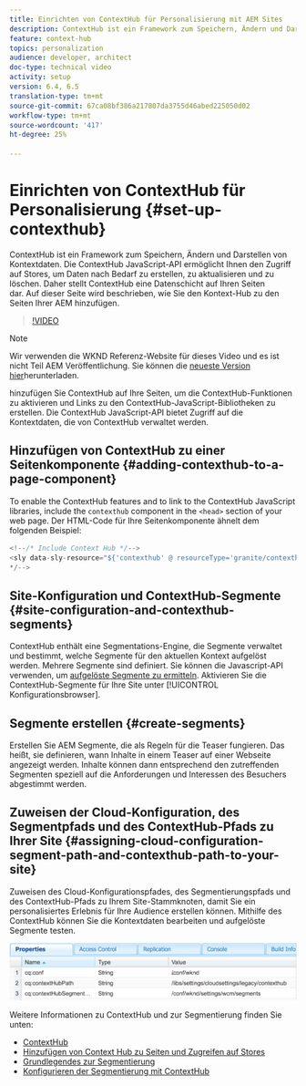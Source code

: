 ```yaml
---
title: Einrichten von ContextHub für Personalisierung mit AEM Sites
description: ContextHub ist ein Framework zum Speichern, Ändern und Darstellen von Kontextdaten. Die ContextHub JavaScript-API ermöglicht Ihnen den Zugriff auf Stores, um Daten nach Bedarf zu erstellen, zu aktualisieren und zu löschen. Daher stellt ContextHub eine Datenschicht auf Ihren Seiten dar. Auf dieser Seite wird beschrieben, wie Sie den Kontext-Hub zu den Seiten Ihrer AEM hinzufügen.
feature: context-hub
topics: personalization
audience: developer, architect
doc-type: technical video
activity: setup
version: 6.4, 6.5
translation-type: tm+mt
source-git-commit: 67ca08bf386a217807da3755d46abed225050d02
workflow-type: tm+mt
source-wordcount: '417'
ht-degree: 25%

---
```



# Einrichten von ContextHub für Personalisierung {#set-up-contexthub}

ContextHub ist ein Framework zum Speichern, Ändern und Darstellen von Kontextdaten. Die ContextHub JavaScript-API ermöglicht Ihnen den Zugriff auf Stores, um Daten nach Bedarf zu erstellen, zu aktualisieren und zu löschen. Daher stellt ContextHub eine Datenschicht auf Ihren Seiten dar. Auf dieser Seite wird beschrieben, wie Sie den Kontext-Hub zu den Seiten Ihrer AEM hinzufügen.

>[!VIDEO](https://video.tv.adobe.com/v/23765/?quality=9&learn=on)

>[!NOTE]
>
>Wir verwenden die WKND Referenz-Website für dieses Video und es ist nicht Teil AEM Veröffentlichung. Sie können die [neueste Version hier](https://github.com/adobe/aem-guides-wknd/releases)herunterladen.

hinzufügen Sie ContextHub auf Ihre Seiten, um die ContextHub-Funktionen zu aktivieren und Links zu den ContextHub-JavaScript-Bibliotheken zu erstellen. Die ContextHub JavaScript-API bietet Zugriff auf die Kontextdaten, die von ContextHub verwaltet werden.

## Hinzufügen von ContextHub zu einer Seitenkomponente {#adding-contexthub-to-a-page-component}

To enable the ContextHub features and to link to the ContextHub JavaScript libraries, include the `contexthub` component in the `<head>` section of your web page. Der HTML-Code für Ihre Seitenkomponente ähnelt dem folgenden Beispiel:

```java
<!--/* Include Context Hub */-->
<sly data-sly-resource="${'contexthub' @ resourceType='granite/contexthub/components/contexthub'}"/>
*/-->
```

## Site-Konfiguration und ContextHub-Segmente {#site-configuration-and-contexthub-segments}

ContextHub enthält eine Segmentations-Engine, die Segmente verwaltet und bestimmt, welche Segmente für den aktuellen Kontext aufgelöst werden. Mehrere Segmente sind definiert. Sie können die Javascript-API verwenden, um [aufgelöste Segmente zu ermitteln](https://helpx.adobe.com/experience-manager/6-5/sites/developing/using/ch-adding.html#DeterminingResolvedContextHubSegments). Aktivieren Sie die ContextHub-Segmente für Ihre Site unter [!UICONTROL Konfigurationsbrowser].

## Segmente erstellen {#create-segments}

Erstellen Sie AEM Segmente, die als Regeln für die Teaser fungieren. Das heißt, sie definieren, wann Inhalte in einem Teaser auf einer Webseite angezeigt werden. Inhalte können dann entsprechend den zutreffenden Segmenten speziell auf die Anforderungen und Interessen des Besuchers abgestimmt werden.

## Zuweisen der Cloud-Konfiguration, des Segmentpfads und des ContextHub-Pfads zu Ihrer Site {#assigning-cloud-configuration-segment-path-and-contexthub-path-to-your-site}

Zuweisen des Cloud-Konfigurationspfades, des Segmentierungspfads und des ContextHub-Pfads zu Ihrem Site-Stammknoten, damit Sie ein personalisiertes Erlebnis für Ihre Audience erstellen können. Mithilfe des ContextHub können Sie die Kontextdaten bearbeiten und aufgelöste Segmente testen.

![CRXDE Lite](assets/crx-de-properties.png)

Weitere Informationen zu ContextHub und zur Segmentierung finden Sie unten:

* [ContextHub](https://helpx.adobe.com/experience-manager/6-5/sites/developing/using/contexthub.html)
* [Hinzufügen von Context Hub zu Seiten und Zugreifen auf Stores](https://helpx.adobe.com/experience-manager/6-5/sites/developing/using/ch-adding.html)
* [Grundlegendes zur Segmentierung](https://helpx.adobe.com/experience-manager/6-5/sites/classic-ui-authoring/using/classic-personalization-campaigns-segmentation.html)
* [Konfigurieren der Segmentierung mit ContextHub](https://helpx.adobe.com/experience-manager/6-5/sites/administering/using/segmentation.html)
